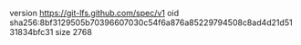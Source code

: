 version https://git-lfs.github.com/spec/v1
oid sha256:8bf3129505b70396607030c54f6a876a85229794508c8ad4d21d5131834bfc31
size 2768
